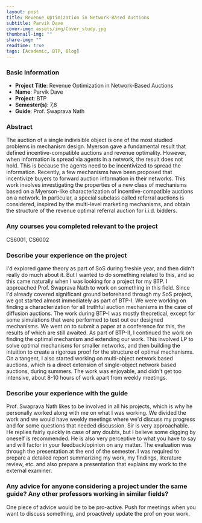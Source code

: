 ```yaml
---
layout: post
title: Revenue Optimization in Network-Based Auctions 
subtitle: Parvik Dave
cover-img: assets/img/Cover_study.jpg
thumbnail-img: ""
share-img: ""
readtime: true
tags: [Academic, BTP, Blog]
---
```


### Basic Information

- **Project Title**: Revenue Optimization in Network-Based Auctions 
- **Name**: Parvik Dave
- **Project**: BTP
- **Semester(s)**: 7,8
- **Guide**: Prof. Swaprava Nath

### Abstract


The auction of a single indivisible object is one of the most studied problems in mechanism design. Myerson gave a fundamental result that defined incentive-compatible auctions and revenue optimality. However, when information is spread via agents in a network, the result does not hold. This is because the agents need to be incentivized to spread the information. Recently, a few mechanisms have been proposed that incentivize buyers to forward auction information in their networks. This work involves investigating the properties of a new class of mechanisms based on a Myerson-like characterization of incentive-compatible auctions on a network. In particular, a special subclass called referral auctions is considered, inspired by the multi-level marketing mechanisms, and obtain the structure of the revenue optimal referral auction for i.i.d. bidders.
### Any courses you completed relevant to the project


CS6001, CS6002
### Describe your experience on the project


I'd explored game theory as part of SoS during freshie year, and then didn't really do much about it. But I wanted to do something related to this, and so this came naturally when I was looking for a project for my BTP. I approached Prof. Swaprava Nath to work on something in this field. Since I'd already covered significant ground beforehand through my SoS project, we got started almost immediately as part of BTP-I. We were working on finding a characterization for all truthful auction mechanisms in the case of diffusion auctions. The work during BTP-I was mostly theoretical, except for some simulations that were performed to test out our designed mechanisms. We went on to submit a paper at a conference for this, the results of which are still awaited. As part of BTP-II, I continued the work on finding the optimal mechanism and extending our work. This involved LP to solve optimal mechanisms for smaller networks, and then building the intuition to create a rigorous proof for the structure of optimal mechanisms. On a tangent, I also started working on multi-object network based auctions, which is a direct extension of single-object network based auctions, during summers. The work was enjoyable, and didn't get too intensive, about 8-10 hours of work apart from weekly meetings.
### Describe your experience with the guide


Prof. Swaprava Nath likes to be involved in all his projects, which is why he personally worked along with me on what I was working. We divided the work and we would have weekly meetings where we'd discuss my progress and for some questions that needed discussion. Sir is very approachable. He replies fairly quickly in case of any doubts, but I believe some digging by oneself is recommended. He is also very perceptive to what you have to say and will factor in your feedback/opinion on any matter. The evaluation was through the presentation at the end of the semester. I was required to prepare a detailed report summarizing my work, my findings, literature review, etc. and also prepare a presentation that explains my work to the external examiner.
### Any advice for anyone considering a project under the same guide? Any other professors working in similar fields?


One piece of advice would be to be pro-active. Push for meetings when you want to discuss something, and proactively update the prof on your work. 
